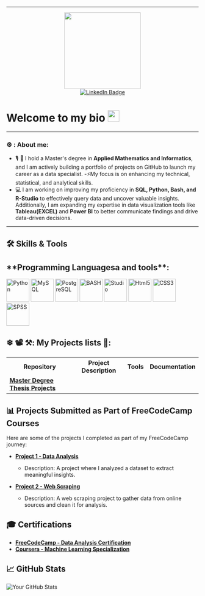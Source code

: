 <!-- header + linkedin -->

---

<div id="header" align="center">
  <img src="https://media.giphy.com/media/XwBzLXzYq7ljHBXkHk/giphy.gif" width="200"/>
  <div id="badges">
  <a href="https://www.linkedin.com/in/alphonse-haba-44954223b">
    <img src="https://img.shields.io/badge/LinkedIn-blue?style=for-the-badge&logo=linkedin&logoColor=white" alt="LinkedIn Badge"/>
  </a>
  </div>
</div>

<h1>
 Welcome to my bio
  <img src="https://media.giphy.com/media/hvRJCLFzcasrR4ia7z/giphy.gif" width="30px"/>
</h1>

---

<!-- about me -->

### ⚙ : About me:

- 🎙 📖 I hold a Master's degree in **Applied Mathematics and Informatics**, and I am actively building a portfolio of projects on GitHub to launch my career as a data specialist.
-⚡My focus is on enhancing my technical, statistical, and analytical skills.
- 💻 I am working on improving my proficiency in **SQL, Python, Bash, and R-Studio** to effectively query data and uncover valuable insights. Additionally, I am expanding my expertise in data visualization tools like **Tableau(EXCEL)** and **Power BI** to better communicate findings and drive data-driven decisions.

---

<!-- skills section - programming languages -->
## 🛠️ Skills & Tools
<div>
  <h2>**Programming Languagesa and tools**:</h2>
   <img src="https://cdn.jsdelivr.net/gh/devicons/devicon@latest/icons/python/python-original-wordmark.svg" tile="Python" alt="Python" width="60" />
   <img src="https://cdn.jsdelivr.net/gh/devicons/devicon@latest/icons/azuresqldatabase/azuresqldatabase-original.svg" title="MySQL"  alt="MySQL" width="60" height="60" />
  <img src="https://cdn.jsdelivr.net/gh/devicons/devicon@latest/icons/postgresql/postgresql-original-wordmark.svg" title="PostgreSQL"  alt="PostgreSQL" width="60" height="60"/>
  <img src="https://cdn.jsdelivr.net/gh/devicons/devicon@latest/icons/bash/bash-original.svg" title="BASH"  alt="BASH" width="60" height="60" />
  <img src="https://cdn.jsdelivr.net/gh/devicons/devicon@latest/icons/rstudio/rstudio-original.svg" title="Studio"  alt="Studio" width="60" height="60"/>
  <img src="https://cdn.jsdelivr.net/gh/devicons/devicon@latest/icons/html5/html5-original.svg" title="Html5"  alt="Html5" width="60" height="60" />
  <img src="https://cdn.jsdelivr.net/gh/devicons/devicon@latest/icons/css3/css3-original.svg" title="CSS3"  alt="CSS3" width="60" height="60" />
  <img src="https://cdn.jsdelivr.net/gh/devicons/devicon@latest/icons/spss/spss-original.svg" title="SPSS"  alt="SPSS" width="60" height="60" />
          
</div>

<!-- project session - descriptions -->

## ❄ 📽 ⚒: My Projects lists 📃:

<table>
  <tbody>
    <tr>
      <th align="center">Repository</th>
      <th align="center">Project Description</th>
      <th align="center">Tools</th>
      <th align="center">Documentation</th>
    </tr>
    <tr>
      <td align="left">
        <a href="https://github.com/Cetaking27/Master-Degree-Project/issues/3#issue-2661997097/4" target="_blank"><strong>Master Degree Thesis Projects</strong></a>
      </td>
      <td align="left">
        <!-- Add Project Description here -->
      </td>
      <td align="left">
        <!-- Add Tools here -->
      </td>
      <td align="left">
        <!-- Add Documentation links here -->
      </td>
    </tr>
  </tbody>
</table>

## 📊 Projects Submitted as Part of FreeCodeCamp Courses

Here are some of the projects I completed as part of my FreeCodeCamp journey:

- [**Project 1 - Data Analysis**](https://github.com/Cetaking27/KingZoulou_Bash_SQL.git)
  - Description: A project where I analyzed a dataset to extract meaningful insights.
  
- [**Project 2 - Web Scraping**](https://github.com/yourusername/project2)
  - Description: A web scraping project to gather data from online sources and clean it for analysis.
  
## 🎓 Certifications

- [**FreeCodeCamp - Data Analysis Certification**](https://www.freecodecamp.org/certification/yourusername/data-analysis)
- [**Coursera - Machine Learning Specialization**](https://www.coursera.org/account/accomplishments/specialization/yourusername)

## 📈 GitHub Stats

![Your GitHub Stats](https://github-readme-stats.vercel.app/api?username=yourusername&show_icons=true&hide_title=true)
